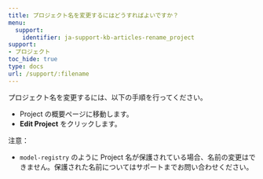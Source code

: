 ```yaml
---
title: プロジェクト名を変更するにはどうすればよいですか？
menu:
  support:
    identifier: ja-support-kb-articles-rename_project
support:
- プロジェクト
toc_hide: true
type: docs
url: /support/:filename
---
```


プロジェクト名を変更するには、以下の手順を行ってください。

- Project の概要ページに移動します。
- **Edit Project** をクリックします。

注意：

- `model-registry` のように Project 名が保護されている場合、名前の変更はできません。保護された名前についてはサポートまでお問い合わせください。